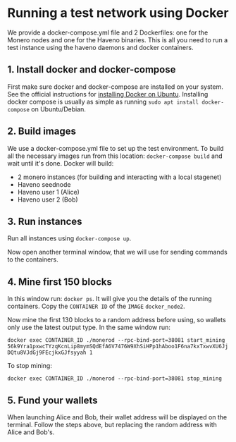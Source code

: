 # Running a test network using Docker

We provide a docker-compose.yml file and 2 Dockerfiles: one for the Monero nodes and one for the Haveno binaries. This is all you need to run a test instance using the haveno daemons and docker containers.

## 1. Install docker and docker-compose

First make sure docker and docker-compose are installed on your system. See the official instructions for [installing Docker on Ubuntu](https://docs.docker.com/engine/install/ubuntu/). Installing docker compose is usually as simple as running `sudo apt install docker-compose` on Ubuntu/Debian.

## 2. Build images

We use a docker-compose.yml file to set up the test environment. To build all the necessary images run from this location: `docker-compose build` and wait until it's done. Docker will build:

- 2 monero instances (for building and interacting with a local stagenet)
- Haveno seednode
- Haveno user 1 (Alice)
- Haveno user 2 (Bob)

## 3. Run instances

Run all instances using `docker-compose up`.

Now open another terminal window, that we will use for sending commands to the containers.

## 4. Mine first 150 blocks

In this window run: `docker ps`. It will give you the details of the running containers. Copy the `CONTAINER ID` of the `IMAGE` `docker_node2`.

Now mine the first 130 blocks to a random address before using, so wallets only use the latest output type. In the same window run:

`docker exec CONTAINER_ID ./monerod --rpc-bind-port=38081 start_mining 56k9Yra1pxwcTYzqKcnLip8mymSQdEfA6V7476W9XhSiHPp1hAboo1F6na7kxTxwvXU6JjDQtu8VJdGj9FEcjkxGJfsyyah 1`

To stop mining:

`docker exec CONTAINER_ID ./monerod --rpc-bind-port=38081 stop_mining`

## 5. Fund your wallets

When launching Alice and Bob, their wallet address will be displayed on the terminal. Follow the steps above, but replacing the random address with Alice and Bob's.